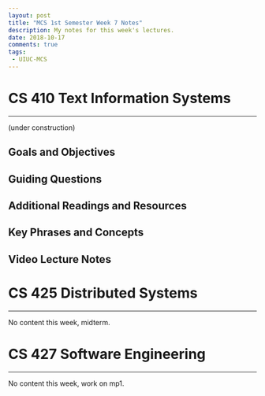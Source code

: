 ```yaml
---
layout: post
title: "MCS 1st Semester Week 7 Notes"
description: My notes for this week's lectures.
date: 2018-10-17
comments: true
tags:
 - UIUC-MCS
---
```

# CS 410 Text Information Systems

---
(under construction)
## Goals and Objectives

## Guiding Questions

## Additional Readings and Resources

## Key Phrases and Concepts

## Video Lecture Notes


# CS 425 Distributed Systems

---

No content this week, midterm.

# CS 427 Software Engineering

---

No content this week, work on mp1.

